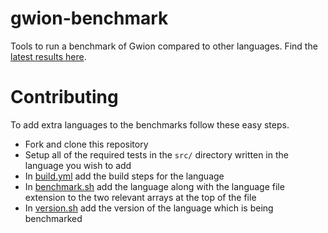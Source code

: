 # gwion-benchmark

Tools to run a benchmark of Gwion compared to other languages.
Find the [latest results here](https://gwion.github.io/Gwion/Benchmarks.html).

# Contributing

To add extra languages to the benchmarks follow these easy steps.

- Fork and clone this repository
- Setup all of the required tests in the `src/` directory written in the language you wish to add
- In [build.yml](.github/workflows/build.yml) add the build steps for the language
- In [benchmark.sh](benchmark.sh) add the language along with the language file extension to the two relevant arrays at the top of the file
- In [version.sh](version.sh) add the version of the language which is being benchmarked
